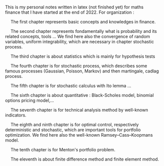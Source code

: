 This is my personal notes written in latex (not finished yet) for maths finance that I have started at the end of 2022. For organization :

&emsp; The first chapter represents basic concepts and knowledges in finance.

&emsp; The second chapter represents fondamentally what is probability and its related concepts, tools ... We find here also the convergence of random variables, uniform integrability, which are necessary in chapter stochastic process.

&emsp; The third chapter is about statistics which is mainly for hypothesis tests

&emsp; The fourth chapter is for stochastic process, which describes some famous processes (Gaussian, Poisson, Markov) and then martingale, cadlag process.

&emsp; The fifth chapter is for stochastic calculus with Ito lemma ...

&emsp; The sixth chapter is about quantitative : Black-Scholes model, binomial options pricing model,...

&emsp; The seventh chapter is for technical analysis method by well-known indicators.

&emsp; The eighth and ninth chapter is for optimal control, respectively deterministic and stochastic, which are important tools for portfolio optimization. We find here also the well-known Ramsey–Cass–Koopmans model. 

&emsp; The tenth chapter is for Menton's portfolio problem.

&emsp; The eleventh is about finite difference method and finite element method. 
